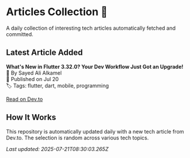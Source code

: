 # Articles Collection 📝

A daily collection of interesting tech articles automatically fetched and committed.

## Latest Article Added

**What's New in Flutter 3.32.0? Your Dev Workflow Just Got an Upgrade!**  
👤 By Sayed Ali Alkamel  
📅 Published on Jul 20  
🏷 Tags: flutter, dart, mobile, programming  

[Read on Dev.to](https://dev.to/sayed_ali_alkamel/whats-new-in-flutter-3320-your-dev-workflow-just-got-an-upgrade-49h4)

## How It Works

This repository is automatically updated daily with a new tech article from Dev.to. The selection is random across various tech topics.

_Last updated: 2025-07-21T08:30:03.265Z_

